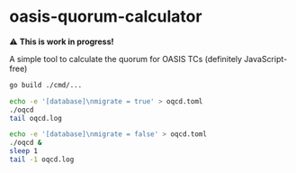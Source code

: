 # oasis-quorum-calculator

:warning: **This is work in progress!**

A simple tool to calculate the quorum for OASIS TCs (definitely JavaScript-free)


```bash
go build ./cmd/...

echo -e '[database]\nmigrate = true' > oqcd.toml
./oqcd
tail oqcd.log

echo -e '[database]\nmigrate = false' > oqcd.toml
./oqcd &
sleep 1
tail -1 oqcd.log
```
